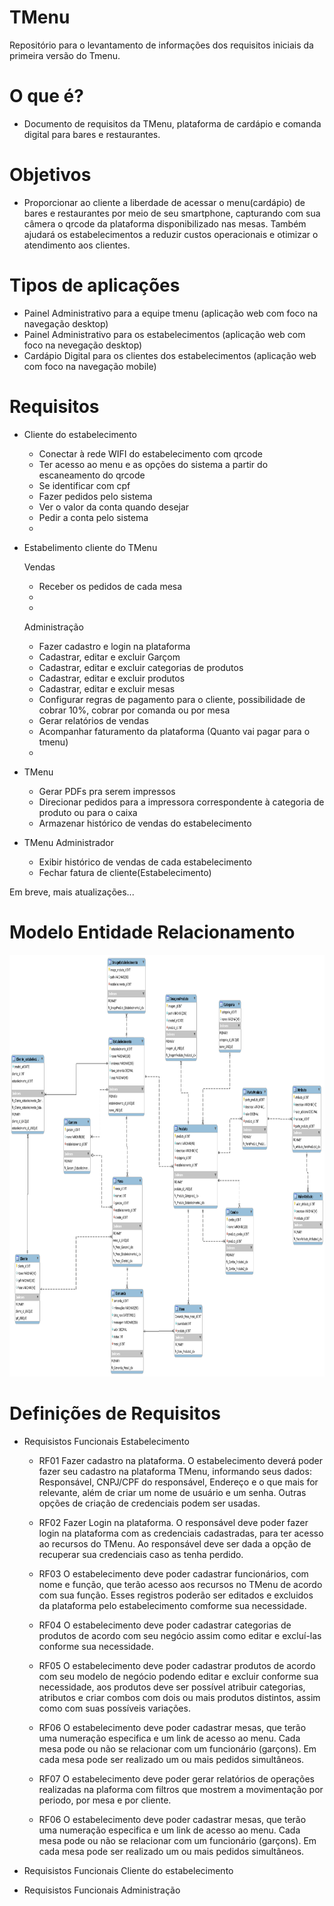 # TMenu
Repositório para o levantamento de informações dos requisitos iniciais da primeira versão do Tmenu.

# O que é?
 - Documento de requisitos da TMenu, plataforma de cardápio e comanda digital para bares e restaurantes.

# Objetivos
- Proporcionar ao cliente a liberdade de acessar o menu(cardápio) de bares e restaurantes por meio de seu smartphone, capturando com sua câmera o qrcode da plataforma disponibilizado nas mesas. Também ajudará os estabelecimentos a reduzir custos operacionais e otimizar o atendimento aos clientes. 

# Tipos de aplicações
- Painel Administrativo para a equipe tmenu (aplicação web com foco na navegação desktop)
- Painel Administrativo para os estabelecimentos (aplicação web com foco na nevegação desktop)
- Cardápio Digital para os clientes dos estabelecimentos (aplicação web com foco na navegação mobile)

# Requisitos
 - Cliente do estabelecimento
    - Conectar à rede WIFI do estabelecimento com qrcode
    - Ter acesso ao menu e as opções do sistema a partir do escaneamento do qrcode
    - Se identificar com cpf 
    - Fazer pedidos pelo sistema
    - Ver o valor da conta quando desejar
    - Pedir a conta pelo sistema
    - 

 - Estabelimento cliente do TMenu

    Vendas
    - Receber os pedidos de cada mesa
    - 
    - 

    Administração
    - Fazer cadastro e login na plataforma
    - Cadastrar, editar e excluir Garçom
    - Cadastrar, editar e excluir  categorias de produtos
    - Cadastrar, editar e excluir  produtos
    - Cadastrar, editar e excluir mesas
    - Configurar regras de pagamento para o cliente, possibilidade de cobrar 10%, cobrar por comanda ou por mesa
    - Gerar relatórios de vendas
    - Acompanhar faturamento da plataforma (Quanto vai pagar para o tmenu)
    - 

- TMenu
    - Gerar PDFs pra serem impressos
    - Direcionar pedidos para a impressora correspondente à categoria de produto ou para o caixa
    - Armazenar histórico de vendas do estabelecimento

- TMenu Administrador
    - Exibir histórico de vendas de cada estabelecimento
    - Fechar fatura de cliente(Estabelecimento)

Em breve, mais atualizações...



# Modelo Entidade Relacionamento

<img src="model_latest.png" alt="" width=1024 height=675>

# Definições de Requisitos

- Requisistos Funcionais Estabelecimento
    
    - RF01 Fazer cadastro na plataforma.
    O estabelecimento deverá poder fazer seu cadastro na plataforma TMenu, informando seus dados:
    Responsável, CNPJ/CPF do responsável, Endereço e o que mais for relevante, além de criar um nome de usuário e um senha. Outras opções de criação de credenciais podem ser usadas.
    
    - RF02 Fazer Login na plataforma.
    O responsável deve poder fazer login na plataforma com as credenciais cadastradas, para ter acesso ao recursos do TMenu. Ao responsável deve ser dada a opção de recuperar sua credenciais caso as tenha perdido.
    
    - RF03 O estabelecimento deve poder cadastrar funcionários, com nome e função, que terão acesso aos recursos no TMenu de acordo com sua função. Esses registros poderão ser editados e excluidos da plataforma pelo estabelecimento comforme sua necessidade.
    
    - RF04 O estabelecimento deve poder cadastrar categorias de produtos de acordo com seu negócio assim como editar e excluí-las conforme sua necessidade.
    
    - RF05 O estabelecimento deve poder cadastrar produtos de acordo com seu modelo de negócio podendo editar e excluir conforme sua necessidade, aos produtos deve ser possível atribuir categorias, atributos e criar combos com dois ou mais produtos distintos, assim como com suas possíveis variações.
    
    - RF06 O estabelecimento deve poder cadastrar mesas, que terão uma numeração especifica e um link de acesso ao menu. Cada mesa pode ou não se relacionar com um funcionário (garçons). Em cada mesa pode ser realizado um ou mais pedidos simultâneos. 

    - RF07 O estabelecimento deve poder gerar relatórios de operações realizadas na plaforma com filtros que mostrem a movimentação por periodo, por mesa e por cliente.
    
    - RF06 O estabelecimento deve poder cadastrar mesas, que terão uma numeração especifica e um link de acesso ao menu. Cada mesa pode ou não se relacionar com um funcionário (garçons). Em cada mesa pode ser realizado um ou mais pedidos simultâneos. 

- Requisistos Funcionais Cliente do estabelecimento


- Requisistos Funcionais Administração

   

